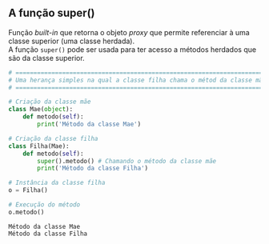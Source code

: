 ## A função super()

Função *built-in* que retorna o objeto *proxy* que permite referenciar à uma
classe superior (uma classe herdada).  
A função `super()` pode ser usada para ter acesso a métodos herdados que são
da classe superior.  

```python
# ============================================================================
# Uma herança simples na qual a classe filha chama o métod da classe mãe
# ============================================================================

# Criação da classe mãe
class Mae(object):
    def metodo(self):
        print('Método da classe Mae')

# Criação da classe filha
class Filha(Mae):
    def metodo(self):
        super().metodo() # Chamando o método da classe mãe
        print('Método da classe Filha')

# Instância da classe filha
o = Filha()

# Execução do método
o.metodo()
```

```
Método da classe Mae
Método da classe Filha
```

